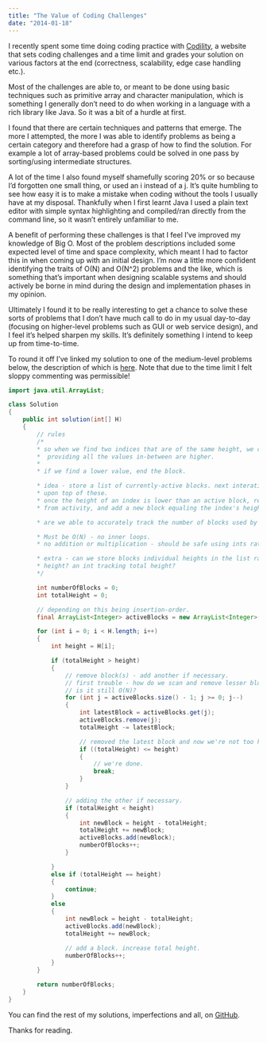 ```yaml
---
title: "The Value of Coding Challenges"
date: "2014-01-18"
---
```


I recently spent some time doing coding practice with [Codility](https://codility.com/), a website that sets coding challenges and a time limit and grades your solution on various factors at the end (correctness, scalability, edge case handling etc.).

Most of the challenges are able to, or meant to be done using basic techniques such as primitive array and character manipulation, which is something I generally don’t need to do when working in a language with a rich library like Java. So it was a bit of a hurdle at first.

I found that there are certain techniques and patterns that emerge. The more I attempted, the more I was able to identify problems as being a certain category and therefore had a grasp of how to find the solution. For example a lot of array-based problems could be solved in one pass by sorting/using intermediate structures.

A lot of the time I also found myself shamefully scoring 20% or so because I’d forgotten one small thing, or used an i instead of a j. It’s quite humbling to see how easy it is to make a mistake when coding without the tools I usually have at my disposal. Thankfully when I first learnt Java I used a plain text editor with simple syntax highlighting and compiled/ran directly from the command line, so it wasn’t entirely unfamiliar to me.

A benefit of performing these challenges is that I feel I’ve improved my knowledge of Big O. Most of the problem descriptions included some expected level of time and space complexity, which meant I had to factor this in when coming up with an initial design. I’m now a little more confident identifying the traits of O(N) and O(N^2) problems and the like, which is something that’s important when designing scalable systems and should actively be borne in mind during the design and implementation phases in my opinion.

Ultimately I found it to be really interesting to get a chance to solve these sorts of problems that I don’t have much call to do in my usual day-to-day (focusing on higher-level problems such as GUI or web service design), and I feel it’s helped sharpen my skills. It’s definitely something I intend to keep up from time-to-time.

To round it off I’ve linked my solution to one of the medium-level problems below, the description of which is [here](https://www.quora.com/Kailash-Budhathoki/algorithm-exercises/Codility-Sigma-Problem). Note that due to the time limit I felt sloppy commenting was permissible!

```java
import java.util.ArrayList;

class Solution
{
    public int solution(int[] H)
    {
        // rules
        /*
        * so when we find two indices that are of the same height, we can use the same block,
        *  providing all the values in-between are higher.
        *
        * if we find a lower value, end the block.

        * idea - store a list of currently-active blocks. next interations can build
        * upon top of these.
        * once the height of an index is lower than an active block, remove that block
        * from activity, and add a new block equaling the index's height to the active list.

        * are we able to accurately track the number of blocks used by doing this?

        * Must be O(N) - no inner loops.
        * no addition or multiplication - should be safe using ints rather than longs.

        * extra - can we store blocks individual heights in the list rather than total
        * height? an int tracking total height?
        */

        int numberOfBlocks = 0;
        int totalHeight = 0;

        // depending on this being insertion-order.
        final ArrayList<Integer> activeBlocks = new ArrayList<Integer>();

        for (int i = 0; i < H.length; i++)
        {
            int height = H[i];

            if (totalHeight > height)
            {
                // remove block(s) - add another if necessary.
                // first trouble - how do we scan and remove lesser blocks in O(N) time...
                // is it still O(N)?
                for (int j = activeBlocks.size() - 1; j >= 0; j--)
                {
                    int latestBlock = activeBlocks.get(j);
                    activeBlocks.remove(j);
                    totalHeight -= latestBlock;

                    // removed the latest block and now we're not too high.
                    if ((totalHeight) <= height)
                    {
                        // we're done.
                        break;
                    }
                }

                // adding the other if necessary.
                if (totalHeight < height)
                {
                    int newBlock = height - totalHeight;
                    totalHeight += newBlock;
                    activeBlocks.add(newBlock);
                    numberOfBlocks++;
                }

            }
            else if (totalHeight == height)
            {
                continue;
            }
            else
            {
                int newBlock = height - totalHeight;
                activeBlocks.add(newBlock);
                totalHeight += newBlock;

                // add a block. increase total height.
                numberOfBlocks++;
            }
        }

        return numberOfBlocks;
    }
}
```

You can find the rest of my solutions, imperfections and all, on [GitHub](https://github.com/Ceva24/codility).

Thanks for reading.
